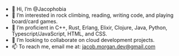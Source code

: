 - 👋 Hi, I’m @Jacophobia
- 👀 I’m interested in rock climbing, reading, writing code, and playing board/card games.
- 🌱 I’m proficient in C++, Rust, Erlang, Elixir, Clojure, Java, Python, Typescript/JavaScript, HTML, and CSS.
- 💞️ I’m looking to collaborate on cloud development projects.
- 📫 To reach me, email me at: jacob.morgan.dev@gmail.com

<!---
Jacophobia/Jacophobia is a ✨ special ✨ repository because its `README.md` (this file) appears on your GitHub profile.
You can click the Preview link to take a look at your changes.
--->
